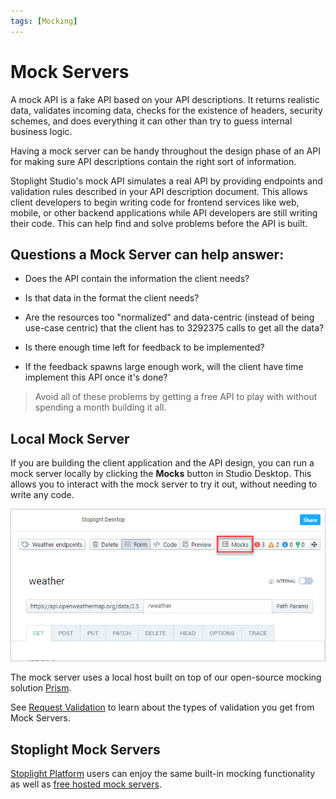 ```yaml
---
tags: [Mocking]
---
```


# Mock Servers

A mock API is a fake API based on your API descriptions. It returns realistic data, validates incoming data, checks for the existence of headers, security schemes, and does everything it can other than try to guess internal business logic.

Having a mock server can be handy throughout the design phase of an API for making sure API descriptions contain the right sort of information.

Stoplight Studio's mock API simulates a real API by providing endpoints and validation rules described in your API description document. This allows client developers to begin writing code for frontend services like web, mobile, or other backend applications while API developers are still writing their code. This can help find and solve problems before the API is built.

## Questions a Mock Server can help answer:

- Does the API contain the information the client needs?

- Is that data in the format the client needs?

- Are the resources too "normalized" and data-centric (instead of being use-case centric) that the client has to 3292375 calls to get all the data?

- Is there enough time left for feedback to be implemented?

- If the feedback spawns large enough work, will the client have time implement this API once it's done?

> Avoid all of these problems by getting a free API to play with without spending a month building it all. 

## Local Mock Server

If you are building the client application and the API design, you can run a mock server locally by clicking the **Mocks** button in Studio Desktop. This allows you to interact with the mock server to try it out, without needing to write any code.

![Mock Server](../../assets/images/mocking-studio.png)

The mock server uses a local host built on top of our open-source mocking solution [Prism](https://stoplight.io/prism/).

See [Request Validation](https://meta.stoplight.io/docs/prism/ZG9jOjk2-request-validation) to learn about the types of validation you get from Mock Servers.

## Stoplight Mock Servers

[Stoplight Platform](https://stoplight.io/welcome) users can enjoy the same built-in mocking functionality as well as [free hosted mock servers](https://meta.stoplight.io/docs/platform/3.-design/d.setting-up-a-mock-server.md).
